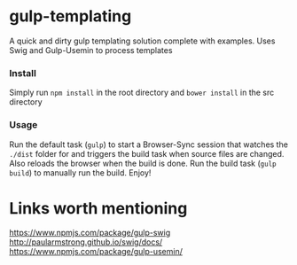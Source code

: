 # gulp-templating
A quick and dirty gulp templating solution complete with examples. Uses Swig and Gulp-Usemin to process templates


### Install
Simply run `npm install` in the root directory and `bower install` in the src directory

### Usage
Run the default task (`gulp`) to start a Browser-Sync session that watches the `./dist` folder for and triggers the build task when source files are changed. Also reloads the browser when the build is done.
Run the build task (`gulp build`) to manually run the build. Enjoy!

Links worth mentioning
=====================
https://www.npmjs.com/package/gulp-swig
http://paularmstrong.github.io/swig/docs/
https://www.npmjs.com/package/gulp-usemin/